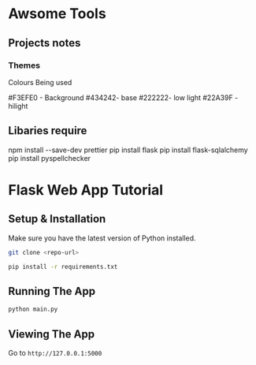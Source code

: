 # Awsome Tools

## Projects notes

### Themes
Colours Being used

#F3EFE0 - Background
#434242- base
#222222-  low light
#22A39F -   hilight

## Libaries require

npm install --save-dev prettier
pip install flask
pip install flask-sqlalchemy
pip install pyspellchecker



# Flask Web App Tutorial

## Setup & Installation

Make sure you have the latest version of Python installed.

```bash
git clone <repo-url>
```

```bash
pip install -r requirements.txt
```

## Running The App

```bash
python main.py
```

## Viewing The App

Go to `http://127.0.0.1:5000`
